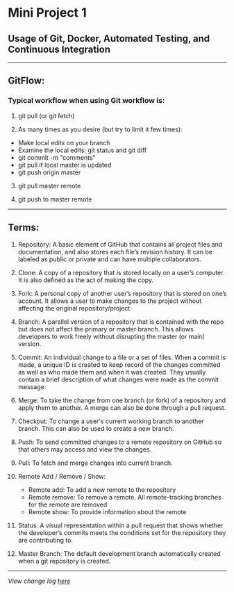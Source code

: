 # Mini Project 1

## Usage of Git, Docker, Automated Testing, and Continuous Integration

---

## GitFlow:
### Typical workflow when using Git workflow is:

1. git pull (or  git fetch)

2. As many times as you desire (but try to limit it  few times):

* Make local edits on your branch
* Examine the local edits: git status and git diff 
* git commit -m "comments"
* git pull if local master is updated 
* git push origin master

3. git pull master remote

4. git push to master remote


---

## Terms:

1. Repository:  A basic element of GitHub that contains all project files and documentation, and also stores each file’s revision history. It can be labeled as public or private and can have multiple collaborators.

2. Clone: A  copy of a repository that is stored locally on a user’s computer. It is also defined as the act of making the copy.

3. Fork: A personal copy of another user’s repository that is stored on one’s account. It allows a user to make changes to the project without affecting the original repository/project.

4. Branch: A parallel version of a repository that is contained with the repo but does not affect the primary or master branch. This allows developers to work freely without disrupting the master (or main) version.

5. Commit: An individual change to a file or a set of files. When a commit is made, a unique ID is created to keep record of the changes committed as well as who made them and when it was created. They usually contain a brief description of what changes were made as the commit message.

6. Merge: To take the change from one branch (or fork) of a repository and apply them to another. A merge can also be done through a pull request.

7. Checkout: To change a user's current working branch to another branch. This can also be used to create a new branch.

8. Push: To send committed changes to a remote repository on GitHub so that others may access and view the changes.

9. Pull: To fetch and merge changes into current branch.

10. Remote Add / Remove / Show:
    - Remote add: To add a new remote to the repository
    - Remote remove: To remove a remote. All remote-tracking branches for the remote are removed
    - Remote show: To provide information about the remote

11. Status: A visual representation within a pull request that shows whether the developer’s commits meets the conditions set for the repository they are contributing to.

12. Master Branch: The default development branch automatically created when a git repository is created.

---

*View change log [here](P1_CHANGELOG.md)*

